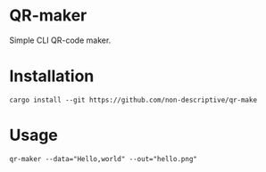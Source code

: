 # QR-maker
Simple CLI QR-code maker.

# Installation

```
cargo install --git https://github.com/non-descriptive/qr-make
```

# Usage
```
qr-maker --data="Hello,world" --out="hello.png"
```
